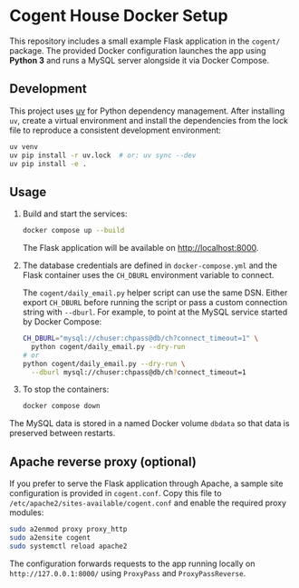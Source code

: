# Cogent House Docker Setup

This repository includes a small example Flask application in the `cogent/` package.
The provided Docker configuration launches the app using **Python 3** and
runs a MySQL server alongside it via Docker Compose.

## Development

This project uses [uv](https://github.com/astral-sh/uv) for Python dependency
management. After installing `uv`, create a virtual environment and install the
dependencies from the lock file to reproduce a consistent development environment:

```bash
uv venv
uv pip install -r uv.lock  # or: uv sync --dev
uv pip install -e .
```

## Usage

1. Build and start the services:

   ```bash
   docker compose up --build
   ```

   The Flask application will be available on [http://localhost:8000](http://localhost:8000).

2. The database credentials are defined in `docker-compose.yml` and the
   Flask container uses the `CH_DBURL` environment variable to connect.

   The `cogent/daily_email.py` helper script can use the same DSN. Either
   export `CH_DBURL` before running the script or pass a custom connection
   string with `--dburl`. For example, to point at the MySQL service started by
   Docker Compose:

   ```bash
   CH_DBURL="mysql://chuser:chpass@db/ch?connect_timeout=1" \
     python cogent/daily_email.py --dry-run
   # or
   python cogent/daily_email.py --dry-run \
     --dburl mysql://chuser:chpass@db/ch?connect_timeout=1
   ```

3. To stop the containers:

   ```bash
   docker compose down
   ```

The MySQL data is stored in a named Docker volume `dbdata` so that data is
preserved between restarts.

## Apache reverse proxy (optional)

If you prefer to serve the Flask application through Apache, a sample site
configuration is provided in `cogent.conf`. Copy this file to
`/etc/apache2/sites-available/cogent.conf` and enable the required proxy
modules:

```bash
sudo a2enmod proxy proxy_http
sudo a2ensite cogent
sudo systemctl reload apache2
```

The configuration forwards requests to the app running locally on
`http://127.0.0.1:8000/` using `ProxyPass` and `ProxyPassReverse`.
